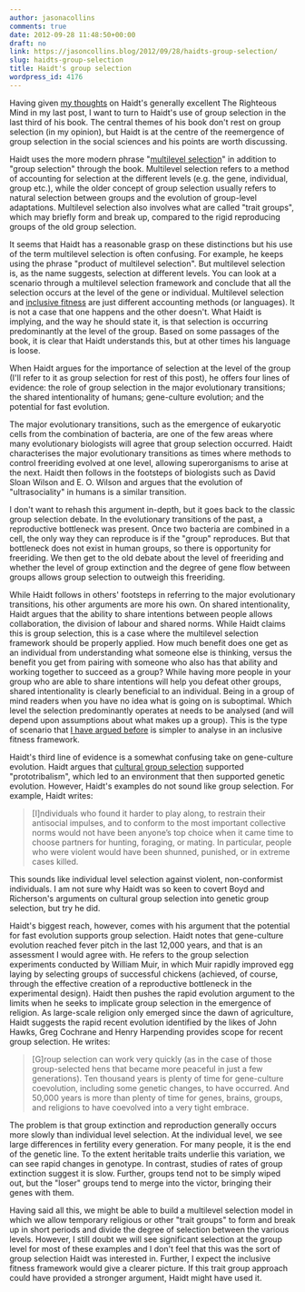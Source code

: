 ```yaml
---
author: jasonacollins
comments: true
date: 2012-09-28 11:48:50+00:00
draft: no
link: https://jasoncollins.blog/2012/09/28/haidts-group-selection/
slug: haidts-group-selection
title: Haidt's group selection
wordpress_id: 4176
---
```


Having given [my thoughts](https://jasoncollins.blog/2012/09/haidts-the-righteous-mind/) on Haidt's generally excellent The Righteous Mind in my last post, I want to turn to Haidt's use of group selection in the last third of his book. The central themes of his book don't rest on group selection (in my opinion), but Haidt is at the centre of the reemergence of group selection in the social sciences and his points are worth discussing.

Haidt uses the more modern phrase "[multilevel selection](https://jasoncollins.blog/2012/07/what-is-multilevel-selection/)" in addition to "group selection" through the book. Multilevel selection refers to a method of accounting for selection at the different levels (e.g. the gene, individual, group etc.), while the older concept of group selection usually refers to natural selection between groups and the evolution of group-level adaptations. Multilevel selection also involves what are called "trait groups", which may briefly form and break up, compared to the rigid reproducing groups of the old group selection.

It seems that Haidt has a reasonable grasp on these distinctions but his use of the term multilevel selection is often confusing. For example, he keeps using the phrase "product of multilevel selection". But multilevel selection is, as the name suggests, selection at different levels. You can look at a scenario through a multilevel selection framework and conclude that all the selection occurs at the level of the gene or individual. Multilevel selection and [inclusive fitness](http://en.wikipedia.org/wiki/Inclusive_fitness) are just different accounting methods (or languages). It is not a case that one happens and the other doesn't. What Haidt is implying, and the way he should state it, is that selection is occurring predominantly at the level of the group. Based on some passages of the book, it is clear that Haidt understands this, but at other times his language is loose.

When Haidt argues for the importance of selection at the level of the group (I'll refer to it as group selection for rest of this post), he offers four lines of evidence: the role of group selection in the major evolutionary transitions; the shared intentionality of humans; gene-culture evolution; and the potential for fast evolution.

The major evolutionary transitions, such as the emergence of eukaryotic cells from the combination of bacteria, are one of the few areas where many evolutionary biologists will agree that group selection occurred. Haidt characterises the major evolutionary transitions as times where methods to control freeriding evolved at one level, allowing superorganisms to arise at the next. Haidt then follows in the footsteps of biologists such as David Sloan Wilson and E. O. Wilson and argues that the evolution of "ultrasociality" in humans is a similar transition.

I don't want to rehash this argument in-depth, but it goes back to the classic group selection debate. In the evolutionary transitions of the past, a reproductive bottleneck was present. Once two bacteria are combined in a cell, the only way they can reproduce is if the "group" reproduces. But that bottleneck does not exist in human groups, so there is opportunity for freeriding. We then get to the old debate about the level of freeriding and whether the level of group extinction and the degree of gene flow between groups allows group selection to outweigh this freeriding.

While Haidt follows in others' footsteps in referring to the major evolutionary transitions, his other arguments are more his own. On shared intentionality, Haidt argues that the ability to share intentions between people allows collaboration, the division of labour and shared norms. While Haidt claims this is group selection, this is a case where the multilevel selection framework should be properly applied. How much benefit does one get as an individual from understanding what someone else is thinking, versus the benefit you get from pairing with someone who also has that ability and working together to succeed as a group? While having more people in your group who are able to share intentions will help you defeat other groups, shared intentionality is clearly beneficial to an individual. Being in a group of mind readers when you have no idea what is going on is suboptimal. Which level the selection predominantly operates at needs to be analysed (and will depend upon assumptions about what makes up a group). This is the type of scenario that [I have argued before](https://jasoncollins.blog/2012/07/groups-kin-and-self-interest/) is simpler to analyse in an inclusive fitness framework.

Haidt's third line of evidence is a somewhat confusing take on gene-culture evolution. Haidt argues that [cultural group selection](https://jasoncollins.blog/2012/07/labelling-cultural-group-selection/) supported "prototribalism", which led to an environment that then supported genetic evolution. However, Haidt's examples do not sound like group selection. For example, Haidt writes:


<blockquote>[I]ndividuals who found it harder to play along, to restrain their antisocial impulses, and to conform to the most important collective norms would not have been anyone’s top choice when it came time to choose partners for hunting, foraging, or mating. In particular, people who were violent would have been shunned, punished, or in extreme cases killed.</blockquote>


This sounds like individual level selection against violent, non-conformist individuals. I am not sure why Haidt was so keen to covert Boyd and Richerson's arguments on cultural group selection into genetic group selection, but try he did.

Haidt's biggest reach, however, comes with his argument that the potential for fast evolution supports group selection. Haidt notes that gene-culture evolution reached fever pitch in the last 12,000 years, and that is an assessment I would agree with. He refers to the group selection experiments conducted by William Muir, in which Muir rapidly improved egg laying by selecting groups of successful chickens (achieved, of course, through the effective creation of a reproductive bottleneck in the experimental design). Haidt then pushes the rapid evolution argument to the limits when he seeks to implicate group selection in the emergence of religion. As large-scale religion only emerged since the dawn of agriculture, Haidt suggests the rapid recent evolution identified by the likes of John Hawks, Greg Cochrane and Henry Harpending provides scope for recent group selection. He writes:


<blockquote>[G]roup selection can work very quickly (as in the case of those group-selected hens that became more peaceful in just a few generations). Ten thousand years is plenty of time for gene-culture coevolution, including some genetic changes, to have occurred. And 50,000 years is more than plenty of time for genes, brains, groups, and religions to have coevolved into a very tight embrace.</blockquote>


The problem is that group extinction and reproduction generally occurs more slowly than individual level selection. At the individual level, we see large differences in fertility every generation. For many people, it is the end of the genetic line. To the extent heritable traits underlie this variation, we can see rapid changes in genotype. In contrast, studies of rates of group extinction suggest it is slow. Further, groups tend not to be simply wiped out, but the "loser" groups tend to merge into the victor, bringing their genes with them.

Having said all this, we might be able to build a multilevel selection model in which we allow temporary religious or other "trait groups" to form and break up in short periods and divide the degree of selection between the various levels. However, I still doubt we will see significant selection at the group level for most of these examples and I don't feel that this was the sort of group selection Haidt was interested in. Further, I expect the inclusive fitness framework would give a clearer picture. If this trait group approach could have provided a stronger argument, Haidt might have used it.
